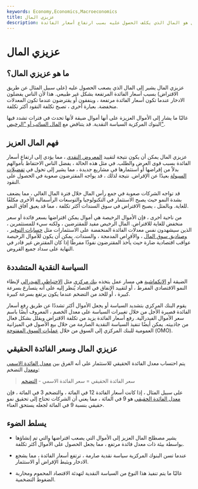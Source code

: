 ```yaml
---
keywords: Economy,Economics,Macroeconomics
title: عزيزي المال
description: عزيزي المال هو المال الذي يكلف الحصول عليه بسبب ارتفاع أسعار الفائدة.
---
```


# عزيزي المال
## ما هو عزيزي المال؟

عزيزي المال يشير إلى المال الذي يصعب الحصول عليه (على سبيل المثال عن طريق الاقتراض) بسبب أسعار الفائدة المرتفعة بشكل غير طبيعي. هذا لأن الناس يفضلون الادخار عندما تكون أسعار الفائدة مرتفعة ، وينفقون أو يقترضون عندما تكون المعدلات منخفضة. بعبارة أخرى ، تصبح تكلفة النقود أكثر تكلفة.

غالبًا ما يشار إلى الأموال العزيزة على أنها أموال ضيقة لأنها تحدث في فترات تشدد فيها البنوك المركزية السياسة النقدية. قد يتناقض مع [المال السائب أو "الرخيص"](/cheap-money).

## فهم المال العزيز

عزيزي المال يمكن أن يكون نتيجة لتقييد [المعروض النقدي](/moneysupply) ، مما يؤدي إلى ارتفاع أسعار الفائدة بسبب قوى العرض والطلب. في مثل هذه الحالة ، يفضل الناس الاحتفاظ بأموالهم بدلاً من إقراضها أو استثمارها في مشاريع جديدة ، مما يشير إلى تحول في [تفضيلات السيولة](/liquiditypreference) بعيدًا عن الإقراض. نتيجة لذلك ، قد يواجه المقترضون صعوبة في الحصول على النقود.

قد تواجه الشركات صعوبة في جمع رأس المال خلال فترة المال الغالي ، مما يضعف بشدة النمو حيث يصبح الاستثمار في التكنولوجيا والتوسعات الرأسمالية الأخرى مكلفًا للغاية. وبالمثل ، يصبح الاقتراض في سوق السندات أكثر تكلفة ، مما قد يعيق آفاق النمو.

من ناحية أخرى ، فإن الأموال الرخيصة هي أموال يمكن اقتراضها بسعر فائدة أو سعر منخفض للغاية للاقتراض. المال الرخيص مفيد للمقترضين ، ولكنه سيء للمستثمرين ، الذين سيشهدون نفس معدلات الفائدة المنخفضة على الاستثمارات مثل [حسابات التوفير](/savingsaccount) ، [وصناديق سوق المال](/money-marketfund) ، والأقراص المدمجة ، والسندات. يمكن أن يكون للأموال الرخيصة عواقب اقتصادية ضارة حيث يأخذ المقترضون نفوذًا مفرطًا إذا كان المقترض غير قادر في النهاية على سداد جميع القروض.

## السياسة النقدية المتشددة

الضيقة أو [الانكماشية](/contractionary-policy) هي مسار عمل يتخذه [بنك مركزي](/centralbank) مثل [الاحتياطي الفيدرالي](/federalreservebank) لإبطاء النمو الاقتصادي المفرط ، أو لتقييد الإنفاق في اقتصاد يُنظر إليه على أنه يتسارع بسرعة كبيرة ، أو للحد من التضخم عندما يكون يرتفع بسرعة كبيرة.

يقوم البنك المركزي بتشديد السياسة أو يجعل الأموال أكثر تشددًا عن طريق رفع أسعار الفائدة قصيرة الأجل من خلال تغييرات السياسة على معدل الخصم ، المعروف أيضًا باسم سعر الأموال الفيدرالية. رفع أسعار الفائدة يزيد من تكلفة الاقتراض ويقلل بشكل فعال من جاذبيته. يمكن أيضًا تنفيذ السياسة النقدية الصارمة من خلال بيع الأصول في الميزانية العمومية للبنك المركزي إلى السوق من خلال [عمليات السوق المفتوحة](/openmarketoperations) (OMO).

## عزيزي المال وسعر الفائدة الحقيقي

يتم احتساب معدل الفائدة الحقيقي للاستثمار على أنه الفرق بين [معدل الفائدة الاسمي ومعدل](/nominalinterestrate) التضخم:

>

> سعر الفائدة الحقيقي = سعر الفائدة الاسمي - [التضخم](/inflation)

>

على سبيل المثال ، إذا كانت أسعار الفائدة 12 في المائة ، والتضخم 3 في المائة ، فإن [معدل الفائدة الحقيقي](/realinterestrate) هو 9 في المائة ، مما يعني أن الشركات تحتاج إلى تحقيق نمو حقيقي بنسبة 9 في المائة لجعله يستحق العناء.

## يسلط الضوء

- يشير مصطلح المال العزيز إلى الأموال التي يصعب اقتراضها والتي تم إنشاؤها بواسطة بيئة ذات معدل فائدة مرتفع ، مما يجعل الحصول على الأموال أكثر تكلفة.

- عندما تسن البنوك المركزية سياسة نقدية صارمة ، ترتفع أسعار الفائدة ، مما يشجع الادخار ويثبط الإقراض أو الاستثمار.

- غالبًا ما يتم تنفيذ هذا النوع من السياسة النقدية لتهدئة الاقتصاد المحموم ومحاربة الضغوط التضخمية.

